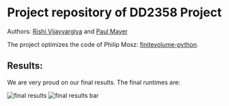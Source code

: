 # Project repository of DD2358 Project
Authors: [Rishi Vijayvargiya](https://github.com/rishivijayv) and [Paul Mayer](https://github.com/paulmyr)

The project optimizes the code of Philip Mosz: [finitevolume-python](https://github.com/pmocz/finitevolume-python).

## Results:
We are very proud on our final results.
The final runtimes are:

![final results](https://github.com/paulmyr/DD2358-IntroHPC25/blob/master/10_project_rishi_paul/report/images/final/final_plot.png?raw=true)
![final results bar](https://github.com/paulmyr/DD2358-IntroHPC25/blob/master/10_project_rishi_paul/report/images/final/final_bar.png?raw=true)
